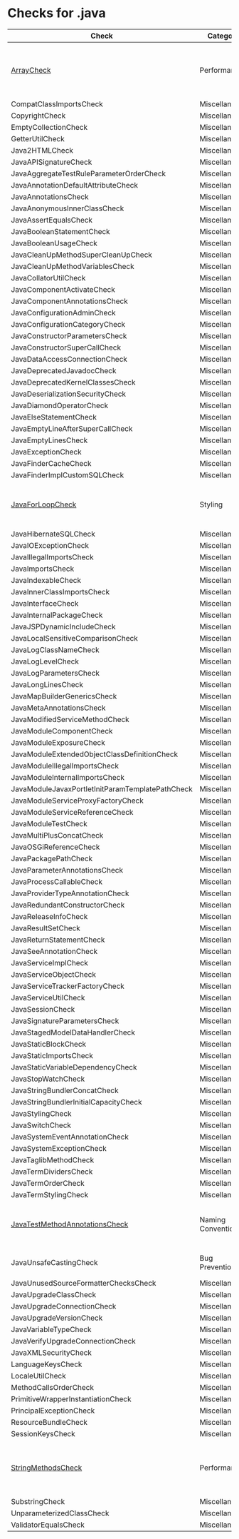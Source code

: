 # Checks for .java

Check | Category | Description
----- | -------- | -----------
[ArrayCheck](documentation/checks/array_check.markdown) | Performance | Checks if performance can be improved by using different mehods that can be used by collections |
CompatClassImportsCheck | Miscellaneous | |
CopyrightCheck | Miscellaneous | |
EmptyCollectionCheck | Miscellaneous | |
GetterUtilCheck | Miscellaneous | |
Java2HTMLCheck | Miscellaneous | |
JavaAPISignatureCheck | Miscellaneous | |
JavaAggregateTestRuleParameterOrderCheck | Miscellaneous | |
JavaAnnotationDefaultAttributeCheck | Miscellaneous | |
JavaAnnotationsCheck | Miscellaneous | |
JavaAnonymousInnerClassCheck | Miscellaneous | |
JavaAssertEqualsCheck | Miscellaneous | |
JavaBooleanStatementCheck | Miscellaneous | |
JavaBooleanUsageCheck | Miscellaneous | |
JavaCleanUpMethodSuperCleanUpCheck | Miscellaneous | |
JavaCleanUpMethodVariablesCheck | Miscellaneous | |
JavaCollatorUtilCheck | Miscellaneous | |
JavaComponentActivateCheck | Miscellaneous | |
JavaComponentAnnotationsCheck | Miscellaneous | |
JavaConfigurationAdminCheck | Miscellaneous | |
JavaConfigurationCategoryCheck | Miscellaneous | |
JavaConstructorParametersCheck | Miscellaneous | |
JavaConstructorSuperCallCheck | Miscellaneous | |
JavaDataAccessConnectionCheck | Miscellaneous | |
JavaDeprecatedJavadocCheck | Miscellaneous | |
JavaDeprecatedKernelClassesCheck | Miscellaneous | |
JavaDeserializationSecurityCheck | Miscellaneous | |
JavaDiamondOperatorCheck | Miscellaneous | |
JavaElseStatementCheck | Miscellaneous | |
JavaEmptyLineAfterSuperCallCheck | Miscellaneous | |
JavaEmptyLinesCheck | Miscellaneous | |
JavaExceptionCheck | Miscellaneous | |
JavaFinderCacheCheck | Miscellaneous | |
JavaFinderImplCustomSQLCheck | Miscellaneous | |
[JavaForLoopCheck](documentation/checks/java_for_loop_check.markdown) | Styling | Checks if a Enhanced For Loop can be used instead of a Simple For Loop |
JavaHibernateSQLCheck | Miscellaneous | |
JavaIOExceptionCheck | Miscellaneous | |
JavaIllegalImportsCheck | Miscellaneous | |
JavaImportsCheck | Miscellaneous | |
JavaIndexableCheck | Miscellaneous | |
JavaInnerClassImportsCheck | Miscellaneous | |
JavaInterfaceCheck | Miscellaneous | |
JavaInternalPackageCheck | Miscellaneous | |
JavaJSPDynamicIncludeCheck | Miscellaneous | |
JavaLocalSensitiveComparisonCheck | Miscellaneous | |
JavaLogClassNameCheck | Miscellaneous | |
JavaLogLevelCheck | Miscellaneous | |
JavaLogParametersCheck | Miscellaneous | |
JavaLongLinesCheck | Miscellaneous | |
JavaMapBuilderGenericsCheck | Miscellaneous | |
JavaMetaAnnotationsCheck | Miscellaneous | |
JavaModifiedServiceMethodCheck | Miscellaneous | |
JavaModuleComponentCheck | Miscellaneous | |
JavaModuleExposureCheck | Miscellaneous | |
JavaModuleExtendedObjectClassDefinitionCheck | Miscellaneous | |
JavaModuleIllegalImportsCheck | Miscellaneous | |
JavaModuleInternalImportsCheck | Miscellaneous | |
JavaModuleJavaxPortletInitParamTemplatePathCheck | Miscellaneous | |
JavaModuleServiceProxyFactoryCheck | Miscellaneous | |
JavaModuleServiceReferenceCheck | Miscellaneous | |
JavaModuleTestCheck | Miscellaneous | |
JavaMultiPlusConcatCheck | Miscellaneous | |
JavaOSGiReferenceCheck | Miscellaneous | |
JavaPackagePathCheck | Miscellaneous | |
JavaParameterAnnotationsCheck | Miscellaneous | |
JavaProcessCallableCheck | Miscellaneous | |
JavaProviderTypeAnnotationCheck | Miscellaneous | |
JavaRedundantConstructorCheck | Miscellaneous | |
JavaReleaseInfoCheck | Miscellaneous | |
JavaResultSetCheck | Miscellaneous | |
JavaReturnStatementCheck | Miscellaneous | |
JavaSeeAnnotationCheck | Miscellaneous | |
JavaServiceImplCheck | Miscellaneous | |
JavaServiceObjectCheck | Miscellaneous | |
JavaServiceTrackerFactoryCheck | Miscellaneous | |
JavaServiceUtilCheck | Miscellaneous | |
JavaSessionCheck | Miscellaneous | |
JavaSignatureParametersCheck | Miscellaneous | |
JavaStagedModelDataHandlerCheck | Miscellaneous | |
JavaStaticBlockCheck | Miscellaneous | |
JavaStaticImportsCheck | Miscellaneous | |
JavaStaticVariableDependencyCheck | Miscellaneous | |
JavaStopWatchCheck | Miscellaneous | |
JavaStringBundlerConcatCheck | Miscellaneous | |
JavaStringBundlerInitialCapacityCheck | Miscellaneous | |
JavaStylingCheck | Miscellaneous | |
JavaSwitchCheck | Miscellaneous | |
JavaSystemEventAnnotationCheck | Miscellaneous | |
JavaSystemExceptionCheck | Miscellaneous | |
JavaTaglibMethodCheck | Miscellaneous | |
JavaTermDividersCheck | Miscellaneous | |
JavaTermOrderCheck | Miscellaneous | |
JavaTermStylingCheck | Miscellaneous | |
[JavaTestMethodAnnotationsCheck](documentation/checks/java_test_method_annotations_check.markdown) | Naming Conventions | Checks if methods with test annotations follow the naming conventions |
JavaUnsafeCastingCheck | Bug Prevention | Checks for potential ClassCastException |
JavaUnusedSourceFormatterChecksCheck | Miscellaneous | |
JavaUpgradeClassCheck | Miscellaneous | |
JavaUpgradeConnectionCheck | Miscellaneous | |
JavaUpgradeVersionCheck | Miscellaneous | |
JavaVariableTypeCheck | Miscellaneous | |
JavaVerifyUpgradeConnectionCheck | Miscellaneous | |
JavaXMLSecurityCheck | Miscellaneous | |
LanguageKeysCheck | Miscellaneous | |
LocaleUtilCheck | Miscellaneous | |
MethodCallsOrderCheck | Miscellaneous | |
PrimitiveWrapperInstantiationCheck | Miscellaneous | |
PrincipalExceptionCheck | Miscellaneous | |
ResourceBundleCheck | Miscellaneous | |
SessionKeysCheck | Miscellaneous | |
[StringMethodsCheck](documentation/checks/string_methods_check.markdown) | Performance | Checks if performance can be improved by using different String operation methods |
SubstringCheck | Miscellaneous | |
UnparameterizedClassCheck | Miscellaneous | |
ValidatorEqualsCheck | Miscellaneous | |
